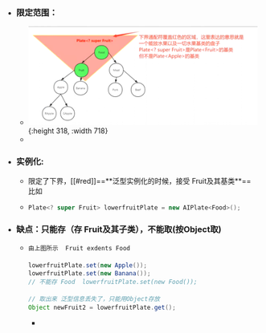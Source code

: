 - ### 限定范围：
	- ![下界.png](../assets/下界_1644488998236_0.png){:height 318, :width 718}
	-
- ### 实例化:
	- <? super Fruit> 限定了下界，[[#red]]==**泛型实例化的时候，接受 Fruit及其基类**== 比如
	- ```java
	  Plate<? super Fruit> lowerfruitPlate = new AIPlate<Food>();
	  ```
- ### 缺点：只能存（存 Fruit及其子类），不能取(按Object取)
	- ```java
	  由上图所示  Fruit exdents Food 
	  
	  lowerfruitPlate.set(new Apple());
	  lowerfruitPlate.set(new Banana());
	  // 不能存 Food  lowerfruitPlate.set(new Food());
	  
	  // 取出来 泛型信息丢失了，只能用Object存放
	  Object newFruit2 = lowerfruitPlate.get();
	  ```
		-